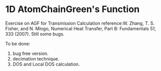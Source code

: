 # 1D AtomChainGreen's Function
Exercise on AGF for Transmission Calculation
reference:W. Zhang, T. S. Fisher, and N. Mingo, Numerical Heat Transfer, Part B: Fundamentals 51, 333 (2007).
Still some bugs.

To be done:
1. bug free version.
2. decimation technique.
3. DOS and Local DOS calculation.
